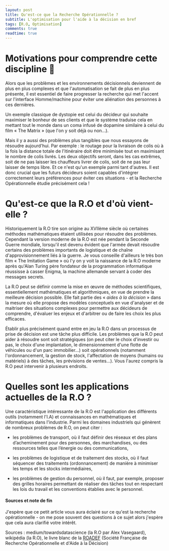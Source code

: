 ```yaml
---
layout: post
title: Qu'est-ce que la Recherche Opérationnelle ?
subtitle: L'optimisation pour l'aide à la décision en bref
tags: [R.O, Optimisation]
comments: true
readtime: true
---
```


# Motivations pour comprendre cette discipline 🤖

Alors que les problèmes et les environnements décisionnels deviennent de plus en plus complexes et que l'automatisation se fait de plus en plus présente, il est essentiel de faire progresser la recherche qui met l'accent sur l'interface Homme/machine pour éviter une aliénation des personnes à ces dernières.

Un exemple classique de dystopie est celui du décideur qui souhaite maximiser le bonheur de ses clients et que le système traduise cela en mettant tout le monde dans un coma infusé de dopamine similaire à celui du film « The Matrix » (que l'on y soit déjà ou non...).

Mais il y a aussi des problèmes plus tangibles que nous essayons de résoudre aujourd'hui. Par exemple : le routage pour la livraison de colis où à la fois la distance totale de l'itinéraire doit être minimisée tout en maximisant le nombre de colis livrés. Les deux objectifs seront, dans les cas extrêmes, soit de ne pas laisser les chauffeurs livrer de colis, soit de ne pas leur laisser de temps libre. Et ce n'est qu'un exemple parmi tant d'autres. Il est donc crucial que les futurs décideurs soient capables d'intégrer correctement leurs préférences pour éviter ces situations - et la Recherche Opérationnelle étudie précisément cela !


# Qu'est-ce que la R.O et d'où vient-elle ?

Historiquement la R.O tire son origine au XVIIème siècle où certaines méthodes mathématiques étaient utilisées pour résoudre des problèmes. Cependant la version moderne de la R.O est née pendant la Seconde Guerre mondiale, lorsqu'il est devenu évident que l'armée devait résoudre certains des problèmes importants de logistique et de chaîne d'approvisionnement liés à la guerre. Je vous conseille d'ailleurs le très bon film « The Imitation Game » où l'y on y voit la naissance de la R.O moderne après qu'Alan Turing père fondateur de la programmation informatique réussisse à casser Enigma, la machine allemande servant à coder des messages secrets.

La R.O peut se définir comme la mise en œuvre de méthodes scientifiques, essentiellement mathématiques et algorithmiques, en vue de prendre la meilleure décision possible. Elle fait partie des « *aides à la décision* » dans la mesure où elle propose des modèles conceptuels en vue d'analyser et de maitriser des situations complexes pour permettre aux décideurs de comprendre, d'évaluer les enjeux et d'arbitrer ou de faire les choix les plus efficaces.

Établir plus précisément quand entre en jeu la R.O dans un processus de prise de décision est une tâche plus difficile. Les problèmes que la R.O peut aider à résoudre sont soit stratégiques (on peut citer le choix d'investir ou pas, le choix d'une implantation, le dimensionnement d'une flotte de véhicules ou d'un parc immobilier…) soit opérationnels (notamment l'ordonnancement, la gestion de stock, l'affectation de moyens (humains ou matériels) à des tâches, les prévisions de ventes…). Vous l'aurez compris la R.O peut intervenir à plusieurs endroits.


# Quelles sont les applications actuelles de la R.O ?

Une caractéristique intéressante de la R.O est l'application des différents outils (notamment l'I.A) et connaissances en mathématiques et informatiques dans l'industrie.
Parmi les domaines industriels qui génèrent de nombreux problèmes de R.O, on peut citer :

* les problèmes de transport, où il faut définir des
réseaux et des plans d’acheminement pour des personnes, des marchandises, ou des ressources telles que l’énergie ou des communications,

* les problèmes de logistique et de traitement des stocks, où il faut séquencer des traitements (ordonnancement) de manière à minimiser les temps et les stocks intermédiaires,

* les problèmes de gestion du personnel, où il faut, par exemple, proposer des grilles horaires permettant de réaliser des tâches tout en respectant les lois du travail et les conventions établies avec le personnel.




#### Sources et note de fin

J'espère que ce petit article vous aura éclairé sur ce qu'est la recherche opérationnelle - on me pose souvent des questions à ce sujet alors j'espère que cela aura clarifié votre intérêt.


Sources : medium/towardsdatascience (la R.O par Alex Vasegaard), wikipédia (la R.O), le livre blanc de la [ROADEF](https://www.roadef.org/societe-francaise-recherche-operationnelle-aide-decision) (Société Française de Recherche Opérationnelle et d'Aide à la Décision)

